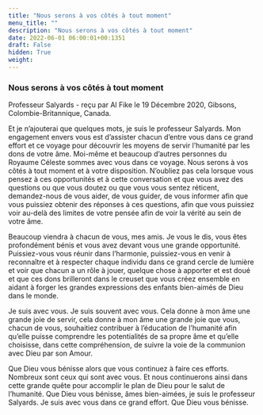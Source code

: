 ```yaml
---
title: "Nous serons à vos côtés à tout moment"
menu_title: ""
description: "Nous serons à vos côtés à tout moment"
date: 2022-06-01 06:00:01+00:1351
draft: False
hidden: True
weight:
---
```

### Nous serons à vos côtés à tout moment

Professeur Salyards - reçu par Al Fike le 19 Décembre 2020, Gibsons, Colombie-Britannique, Canada.

Et je n’ajouterai que quelques mots, je suis le professeur Salyards. Mon engagement envers vous est d’assister chacun d’entre vous dans ce grand effort et ce voyage pour découvrir les moyens de servir l’humanité par les dons de votre âme. Moi-même et beaucoup d’autres personnes du Royaume Céleste sommes avec vous dans ce voyage. Nous serons à vos côtés à tout moment et à votre disposition. N’oubliez pas cela lorsque vous pensez à ces opportunités et à cette conversation et que vous avez des questions ou que vous doutez ou que vous vous sentez réticent, demandez-nous de vous aider, de vous guider, de vous informer afin que vous puissiez obtenir des réponses à ces questions, afin que vous puissiez voir au-delà des limites de votre pensée afin de voir la vérité au sein de votre âme.

Beaucoup viendra à chacun de vous, mes amis. Je vous le dis, vous êtes profondément bénis et vous avez devant vous une grande opportunité. Puissiez-vous vous réunir dans l’harmonie, puissiez-vous en venir à reconnaître et à respecter chaque individu dans ce grand cercle de lumière et voir que chacun a un rôle à jouer, quelque chose à apporter et est doué et que ces dons brilleront dans le creuset que vous créez ensemble en aidant à forger les grandes expressions des enfants bien-aimés de Dieu dans le monde.

Je suis avec vous. Je suis souvent avec vous. Cela donne à mon âme une grande joie de servir, cela donne à mon âme une grande joie que vous, chacun de vous, souhaitiez contribuer à l’éducation de l’humanité afin qu’elle puisse comprendre les potentialités de sa propre âme et qu’elle choisisse, dans cette compréhension, de suivre la voie de la communion avec Dieu par son Amour.

Que Dieu vous bénisse alors que vous continuez à faire ces efforts. Nombreux sont ceux qui sont avec vous. Et nous continuerons ainsi dans cette grande quête pour accomplir le plan de Dieu pour le salut de l’humanité. Que Dieu vous bénisse, âmes bien-aimées, je suis le professeur Salyards. Je suis avec vous dans ce grand effort. Que Dieu vous bénisse.
